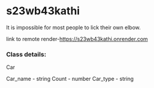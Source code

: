# s23wb43kathi
It is impossible for most people to lick their own elbow. 

link to remote render-https://s23wb43kathi.onrender.com

### Class details:
Car

Car_name - string
Count - number
Car_type - string
